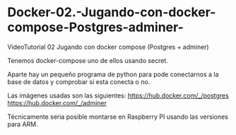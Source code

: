 # Docker-02.-Jugando-con-docker-compose-Postgres-adminer-
VideoTutorial 02 Jugando con docker compose (Postgres + adminer)

Tenemos docker-compose uno de ellos usando secret.

Aparte hay un pequeño programa de python para pode conectarnos a la base de datos y comprobar si esta conecta o no.

Las imágenes usadas son las siguientes:
https://hub.docker.com/_/postgres
https://hub.docker.com/_/adminer

Técnicamente seria posible montarse en Raspberry PI usando las versiones para ARM.
